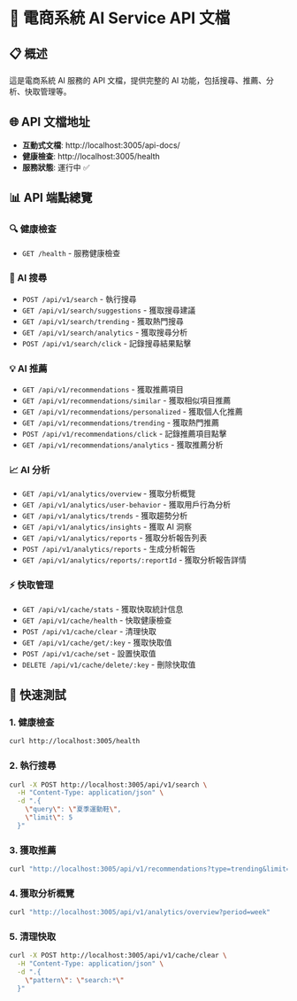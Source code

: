 # 🧠 電商系統 AI Service API 文檔

## 📋 概述

這是電商系統 AI 服務的 API 文檔，提供完整的 AI 功能，包括搜尋、推薦、分析、快取管理等。

## 🌐 API 文檔地址

- **互動式文檔**: http://localhost:3005/api-docs/
- **健康檢查**: http://localhost:3005/health
- **服務狀態**: 運行中 ✅

## 📊 API 端點總覽

### 🔍 健康檢查
- `GET /health` - 服務健康檢查

### 🧠 AI 搜尋
- `POST /api/v1/search` - 執行搜尋
- `GET /api/v1/search/suggestions` - 獲取搜尋建議
- `GET /api/v1/search/trending` - 獲取熱門搜尋
- `GET /api/v1/search/analytics` - 獲取搜尋分析
- `POST /api/v1/search/click` - 記錄搜尋結果點擊

### 💡 AI 推薦
- `GET /api/v1/recommendations` - 獲取推薦項目
- `GET /api/v1/recommendations/similar` - 獲取相似項目推薦
- `GET /api/v1/recommendations/personalized` - 獲取個人化推薦
- `GET /api/v1/recommendations/trending` - 獲取熱門推薦
- `POST /api/v1/recommendations/click` - 記錄推薦項目點擊
- `GET /api/v1/recommendations/analytics` - 獲取推薦分析

### 📈 AI 分析
- `GET /api/v1/analytics/overview` - 獲取分析概覽
- `GET /api/v1/analytics/user-behavior` - 獲取用戶行為分析
- `GET /api/v1/analytics/trends` - 獲取趨勢分析
- `GET /api/v1/analytics/insights` - 獲取 AI 洞察
- `GET /api/v1/analytics/reports` - 獲取分析報告列表
- `POST /api/v1/analytics/reports` - 生成分析報告
- `GET /api/v1/analytics/reports/:reportId` - 獲取分析報告詳情

### ⚡ 快取管理
- `GET /api/v1/cache/stats` - 獲取快取統計信息
- `GET /api/v1/cache/health` - 快取健康檢查
- `POST /api/v1/cache/clear` - 清理快取
- `GET /api/v1/cache/get/:key` - 獲取快取值
- `POST /api/v1/cache/set` - 設置快取值
- `DELETE /api/v1/cache/delete/:key` - 刪除快取值

## 🔧 快速測試

### 1. 健康檢查
```bash
curl http://localhost:3005/health
```

### 2. 執行搜尋
```bash
curl -X POST http://localhost:3005/api/v1/search \
  -H "Content-Type: application/json" \
  -d ".{
    \"query\": \"夏季運動鞋\",
    \"limit\": 5
  }"
```

### 3. 獲取推薦
```bash
curl "http://localhost:3005/api/v1/recommendations?type=trending&limit=3"
```

### 4. 獲取分析概覽
```bash
curl "http://localhost:3005/api/v1/analytics/overview?period=week"
```

### 5. 清理快取
```bash
curl -X POST http://localhost:3005/api/v1/cache/clear \
  -H "Content-Type: application/json" \
  -d ".{
    \"pattern\": \"search:*\"
  }"
```
